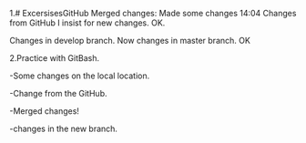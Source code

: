 1.# ExcersisesGitHub
Merged changes:
Made some changes 14:04
Changes from GitHub
I insist for new changes.
OK.

Changes in develop branch.
Now changes in master branch.
OK

2.Practice with GitBash.

-Some changes on the local location.

-Change from the GitHub.

-Merged changes!

-changes in the new branch.



